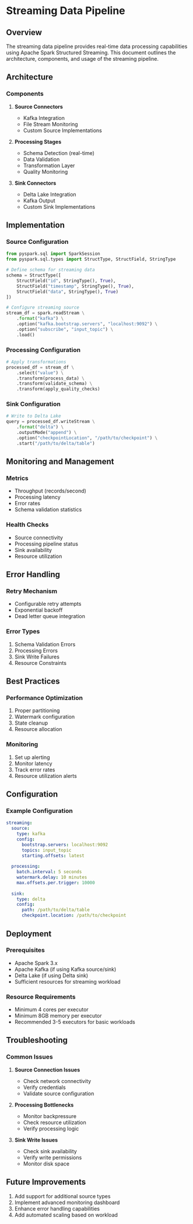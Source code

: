 # Streaming Data Pipeline

## Overview
The streaming data pipeline provides real-time data processing capabilities using Apache Spark Structured Streaming. This document outlines the architecture, components, and usage of the streaming pipeline.

## Architecture

### Components
1. **Source Connectors**
   - Kafka Integration
   - File Stream Monitoring
   - Custom Source Implementations

2. **Processing Stages**
   - Schema Detection (real-time)
   - Data Validation
   - Transformation Layer
   - Quality Monitoring

3. **Sink Connectors**
   - Delta Lake Integration
   - Kafka Output
   - Custom Sink Implementations

## Implementation

### Source Configuration
```python
from pyspark.sql import SparkSession
from pyspark.sql.types import StructType, StructField, StringType

# Define schema for streaming data
schema = StructType([
    StructField("id", StringType(), True),
    StructField("timestamp", StringType(), True),
    StructField("data", StringType(), True)
])

# Configure streaming source
stream_df = spark.readStream \
    .format("kafka") \
    .option("kafka.bootstrap.servers", "localhost:9092") \
    .option("subscribe", "input_topic") \
    .load()
```

### Processing Configuration
```python
# Apply transformations
processed_df = stream_df \
    .select("value") \
    .transform(process_data) \
    .transform(validate_schema) \
    .transform(apply_quality_checks)
```

### Sink Configuration
```python
# Write to Delta Lake
query = processed_df.writeStream \
    .format("delta") \
    .outputMode("append") \
    .option("checkpointLocation", "/path/to/checkpoint") \
    .start("/path/to/delta/table")
```

## Monitoring and Management

### Metrics
- Throughput (records/second)
- Processing latency
- Error rates
- Schema validation statistics

### Health Checks
- Source connectivity
- Processing pipeline status
- Sink availability
- Resource utilization

## Error Handling

### Retry Mechanism
- Configurable retry attempts
- Exponential backoff
- Dead letter queue integration

### Error Types
1. Schema Validation Errors
2. Processing Errors
3. Sink Write Failures
4. Resource Constraints

## Best Practices

### Performance Optimization
1. Proper partitioning
2. Watermark configuration
3. State cleanup
4. Resource allocation

### Monitoring
1. Set up alerting
2. Monitor latency
3. Track error rates
4. Resource utilization alerts

## Configuration

### Example Configuration
```yaml
streaming:
  source:
    type: kafka
    config:
      bootstrap.servers: localhost:9092
      topics: input_topic
      starting.offsets: latest
  
  processing:
    batch.interval: 5 seconds
    watermark.delay: 10 minutes
    max.offsets.per.trigger: 10000
  
  sink:
    type: delta
    config:
      path: /path/to/delta/table
      checkpoint.location: /path/to/checkpoint
```

## Deployment

### Prerequisites
- Apache Spark 3.x
- Apache Kafka (if using Kafka source/sink)
- Delta Lake (if using Delta sink)
- Sufficient resources for streaming workload

### Resource Requirements
- Minimum 4 cores per executor
- Minimum 8GB memory per executor
- Recommended 3-5 executors for basic workloads

## Troubleshooting

### Common Issues
1. **Source Connection Issues**
   - Check network connectivity
   - Verify credentials
   - Validate source configuration

2. **Processing Bottlenecks**
   - Monitor backpressure
   - Check resource utilization
   - Verify processing logic

3. **Sink Write Issues**
   - Check sink availability
   - Verify write permissions
   - Monitor disk space

## Future Improvements
1. Add support for additional source types
2. Implement advanced monitoring dashboard
3. Enhance error handling capabilities
4. Add automated scaling based on workload 